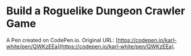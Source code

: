# Build a Roguelike Dungeon Crawler Game

A Pen created on CodePen.io. Original URL: [https://codepen.io/karl-white/pen/QWKzEEa](https://codepen.io/karl-white/pen/QWKzEEa).


